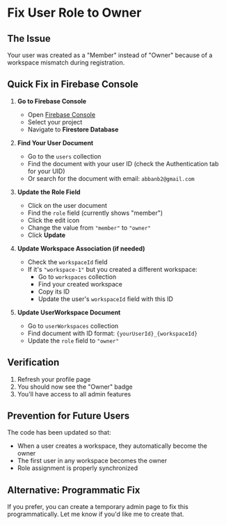 # Fix User Role to Owner

## The Issue
Your user was created as a "Member" instead of "Owner" because of a workspace mismatch during registration.

## Quick Fix in Firebase Console

1. **Go to Firebase Console**
   - Open [Firebase Console](https://console.firebase.google.com)
   - Select your project
   - Navigate to **Firestore Database**

2. **Find Your User Document**
   - Go to the `users` collection
   - Find the document with your user ID (check the Authentication tab for your UID)
   - Or search for the document with email: `abbanb2@gmail.com`

3. **Update the Role Field**
   - Click on the user document
   - Find the `role` field (currently shows "member")
   - Click the edit icon
   - Change the value from `"member"` to `"owner"`
   - Click **Update**

4. **Update Workspace Association (if needed)**
   - Check the `workspaceId` field
   - If it's `"workspace-1"` but you created a different workspace:
     - Go to `workspaces` collection
     - Find your created workspace
     - Copy its ID
     - Update the user's `workspaceId` field with this ID

5. **Update UserWorkspace Document**
   - Go to `userWorkspaces` collection
   - Find document with ID format: `{yourUserId}_{workspaceId}`
   - Update the `role` field to `"owner"`

## Verification

1. Refresh your profile page
2. You should now see the "Owner" badge
3. You'll have access to all admin features

## Prevention for Future Users

The code has been updated so that:
- When a user creates a workspace, they automatically become the owner
- The first user in any workspace becomes the owner
- Role assignment is properly synchronized

## Alternative: Programmatic Fix

If you prefer, you can create a temporary admin page to fix this programmatically. Let me know if you'd like me to create that. 